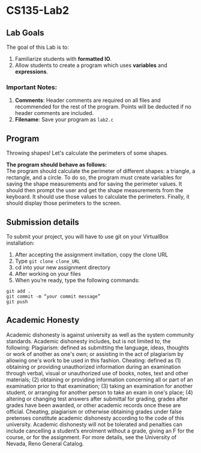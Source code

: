 # CS135-Lab2

## Lab Goals
The goal of this Lab is to:
1.	Familiarize students with **formatted IO**.  
2.	Allow students to create a program which uses **variables** and **expressions**.  
### Important Notes:
1.	**Comments**: Header comments are required on all files and recommended for the rest of the program. Points will be deducted if no header comments are included.
2.  **Filename**: Save your program as ```lab2.c```
## Program
Throwing shapes! Let's calculate the perimeters of some shapes. 

**The program should behave as follows:**  
The program should calculate the perimeter of different shapes: a triangle, a rectangle, and a circle. To do so, the program must create variables for saving the shape measurements and for saving the perimeter values. It should then prompt the user and get the shape measurements from the keyboard. It should use those values to calculate the perimeters. Finally, it should display those perimeters to the screen.

## Submission details
To submit your project, you will have to use git on your VirtualBox installation:
1.	After accepting the assignment invitation, copy the clone URL
2.	Type 
```git clone clone_URL```
3.	cd into your new assignment directory
4.	After working on your files
5.	When you’re ready, type the following commands: 
```
git add .
git commit -m “your commit message”
git push
```
## Academic Honesty
Academic dishonesty is against university as well as the system community standards. Academic dishonesty includes, but is not limited to, the following:
Plagiarism: defined as submitting the language, ideas, thoughts or work of another as one's own; or assisting in the act of plagiarism by allowing one's work to be used in this fashion.
Cheating: defined as (1) obtaining or providing unauthorized information during an examination through verbal, visual or unauthorized use of books, notes, text and other materials; (2) obtaining or providing information concerning all or part of an examination prior to that examination; (3) taking an examination for another student, or arranging for another person to take an exam in one's place; (4) altering or changing test answers after submittal for grading, grades after grades have been awarded, or other academic records once these are official.
Cheating, plagiarism or otherwise obtaining grades under false pretenses constitute academic
dishonesty according to the code of this university. Academic dishonesty will not be tolerated and
penalties can include cancelling a student’s enrolment without a grade, giving an F for the course, or for the assignment. For more details, see the University of Nevada, Reno General Catalog.
